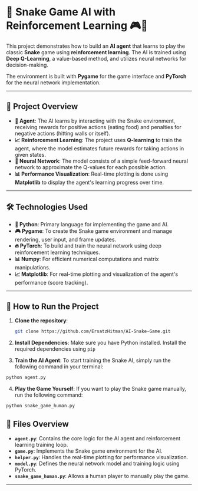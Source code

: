 # 🐍 Snake Game AI with Reinforcement Learning 🎮🤖

This project demonstrates how to build an **AI agent** that learns to play the classic **Snake** game using **reinforcement learning**. The AI is trained using **Deep Q-Learning**, a value-based method, and utilizes neural networks for decision-making. 

The environment is built with **Pygame** for the game interface and **PyTorch** for the neural network implementation.

---

## 🚀 **Project Overview**

- **🤖 Agent**: The AI learns by interacting with the Snake environment, receiving rewards for positive actions (eating food) and penalties for negative actions (hitting walls or itself).
- **📈 Reinforcement Learning**: The project uses **Q-learning** to train the agent, where the model estimates future rewards for taking actions in given states.
- **🧠 Neural Network**: The model consists of a simple feed-forward neural network to approximate the Q-values for each possible action.
- **📊 Performance Visualization**: Real-time plotting is done using **Matplotlib** to display the agent's learning progress over time.

---

## 🛠 **Technologies Used**

- **🐍 Python**: Primary language for implementing the game and AI.
- **🎮 Pygame**: To create the Snake game environment and manage rendering, user input, and frame updates.
- **🔥 PyTorch**: To build and train the neural network using deep reinforcement learning techniques.
- **📊 Numpy**: For efficient numerical computations and matrix manipulations.
- **📈 Matplotlib**: For real-time plotting and visualization of the agent's performance (score tracking).

---

## 🚀 **How to Run the Project**

1. **Clone the repository**:
   ```bash
   git clone https://github.com/ErsatzHitman/AI-Snake-Game.git
    ```

2. **Install Dependencies**: 
Make sure you have Python installed. Install the required dependencies using `pip`

3. **Train the AI Agent**: 
To start training the Snake AI, simply run the following command in your terminal:

```bash
python agent.py
 ```

4. **Play the Game Yourself**: 
If you want to play the Snake game manually, run the following command:

```bash
python snake_game_human.py
 ```


## 📁 **Files Overview**

- **`agent.py`**: Contains the core logic for the AI agent and reinforcement learning training loop.
- **`game.py`**: Implements the Snake game environment for the AI.
- **`helper.py`**: Handles the real-time plotting for performance visualization.
- **`model.py`**: Defines the neural network model and training logic using PyTorch.
- **`snake_game_human.py`**: Allows a human player to manually play the game.

---

